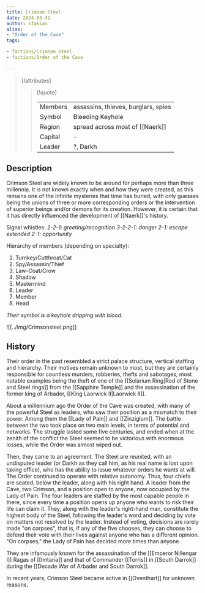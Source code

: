 ```yaml
---
title: Crimson Steel
date: 2024-03-31
author: sfakias
alias:
- "Order of the Cave"
tags:

- factions/Crimson Steel
- factions/Order of the Cave
 
---
```

> [!attributes]
> 
> > [!quote]
> >
> > | | |
> > | --- | --- |
> > | Members | assassins, thieves, burglars, spies |
> > | Symbol | Bleeding Keyhole |
> > | Region | spread across most of [[Naerk]] |
> > | Capital | - |
> > | Leader | ?, Darkh |

## Description

Crimson Steel are widely known to be around for perhaps more than three millennia. It is not known exactly when and how they were created, as this remains one of the infinite mysteries that time has buried, with only guesses being the unions of three or more corresponding orders or the intervention of superior beings and/or demons for its creation. However, it is certain that it has directly influenced the development of [[Naerk]]'s history.

Signal whistles:
_2-2-1: greeting/recognition_
_3-2-2-1: danger_
_2-1: escape_
_extended 2-1: opportunity_

Hierarchy of members (depending on specialty):

1) Turnkey/Cutthroat/Cat
2) Spy/Assassin/Thief
3) Law-Coat/Crow
4) Shadow
5) Mastermind
6) Leader
7) Member
8) Head

_Their symbol is a keyhole dripping with blood._

![[../img/Crimsonsteel.png]]

## History

Their order in the past resembled a strict palace structure, vertical staffing and hierarchy. Their motives remain unknown to most, but they are certainly responsible for countless murders, robberies, thefts and sabotages, most notable examples being the theft of one of the [[Solarium Ring|Rod of Stone and Steel rings]] from the [[Sapphire Temple]] and the assassination of the former king of Arbader, [[King Laorwick II|Laorwick II]].

About a millennium ago the Order of the Cave was created, with many of the powerful Steel as leaders, who saw their position as a mismatch to their power. Among them the [[Lady of Pain]] and [[Zinziglum]]. The battle between the two took place on two main levels, in terms of potential and networks. The struggle lasted some five centuries, and ended when at the zenith of the conflict the Steel seemed to be victorious with enormous losses, while the Order was almost wiped out.

Then, they came to an agreement. The Steel are reunited, with an undisputed leader (or Darkh as they call him, as his real name is lost upon taking office), who has the ability to issue whatever orders he wants at will. The Order continued to operate with relative autonomy. Thus, four chiefs are seated, below the leader, along with his right hand. A leader from the Cave, two Crimson, and a position open to anyone, now occupied by the Lady of Pain. The four leaders are staffed by the most capable people in there, since every time a position opens up anyone who wants to risk their life can claim it. They, along with the leader's right-hand man, constitute the highest body of the Steel, following the leader's word and deciding by vote on matters not resolved by the leader. Instead of voting, decisions are rarely made "on corpses", that is, if any of the five chooses, they can choose to defend their vote with their lives against anyone who has a different opinion. "On corpses," the Lady of Pain has decided more times than anyone.

They are infamously known for the assassination of the [[Emperor Nillengar I]] Ragas of [[Imtaria]] and that of Commander [[Torris]] in [[South Darrok]] during the [[Decade War of Arbader and South Darrok]].

In recent years, Crimson Steel became active in [[Oventhart]] for unknown reasons.
